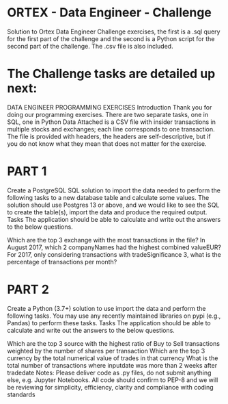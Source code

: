 # ORTEX - Data Engineer - Challenge

Solution to Ortex Data Engineer Challenge exercises, the first is a .sql query for the first part of the challenge and the second is a Python script for the second part of the challenge. The .csv file is also included.

# The Challenge tasks are detailed up next:

DATA ENGINEER PROGRAMMING EXERCISES Introduction Thank you for doing our programming exercises. There are two separate tasks, one in SQL, one in Python Data Attached is a CSV file with insider transactions in multiple stocks and exchanges; each line corresponds to one transaction. The file is provided with headers, the headers are self-descriptive, but if you do not know what they mean that does not matter for the exercise.

# PART 1
Create a PostgreSQL SQL solution to import the data needed to perform the following tasks to a new database table and calculate some values. The solution should use Postgres 13 or above, and we would like to see the SQL to create the table(s), import the data and produce the required output. Tasks The application should be able to calculate and write out the answers to the below questions.

Which are the top 3 exchange with the most transactions in the file?
In August 2017, which 2 companyNames had the highest combined valueEUR?
For 2017, only considering transactions with tradeSignificance 3, what is the percentage of transactions per month?

# PART 2
Create a Python (3.7+) solution to use import the data and perform the following tasks. You may use any recently maintained libraries on pypi (e.g., Pandas) to perform these tasks. Tasks The application should be able to calculate and write out the answers to the below questions.

Which are the top 3 source with the highest ratio of Buy to Sell transactions weighted by the number of shares per transaction
Which are the top 3 currency by the total numerical value of trades in that currency
What is the total number of transactions where inputdate was more than 2 weeks after tradedate
Notes: Please deliver code as .py files, do not submit anything else, e.g. Jupyter Notebooks. All code should confirm to PEP-8 and we will be reviewing for simplicity, efficiency, clarity and compliance with coding standards
